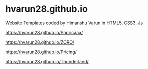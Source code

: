 # hvarun28.github.io
Website Templates coded by Himanshu Varun in HTML5, CSS3, Js


https://hvarun28.github.io/Papricaaa/


https://hvarun28.github.io/ZORO/


https://hvarun28.github.io/Pricing/


https://hvarun28.github.io/Thunderland/




